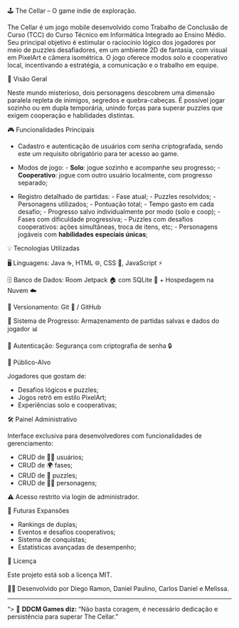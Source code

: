 🕹️ The Cellar – O game indie de exploração.

The Cellar é um jogo mobile desenvolvido como Trabalho de Conclusão de Curso (TCC) do Curso Técnico em Informática Integrado ao Ensino Médio. Seu principal objetivo é estimular o raciocínio lógico dos jogadores por meio de puzzles desafiadores, em um ambiente 2D de fantasia, com visual em PixelArt e câmera isométrica. O jogo oferece modos solo e cooperativo local, incentivando a estratégia, a comunicação e o trabalho em equipe.

📜 Visão Geral

Neste mundo misterioso, dois personagens descobrem uma dimensão paralela repleta de inimigos, segredos e quebra-cabeças. 
É possível jogar sozinho ou em dupla temporária, unindo forças para superar puzzles que exigem cooperação e habilidades distintas.

🎮 Funcionalidades Principais

- Cadastro e autenticação de usuários com senha criptografada, sendo este um requisito obrigatório para ter acesso ao game.

- Modos de jogo:
      - **Solo**: jogue sozinho e acompanhe seu progresso;
      - **Cooperativo**: jogue com outro usuário localmente, com progresso separado;
    
- Registro detalhado de partidas:
        - Fase atual;
        - Puzzles resolvidos;
        - Personagens utilizados;
        - Pontuação total;
        - Tempo gasto em cada desafio;
            - Progresso salvo individualmente por modo (solo e coop);
            - Fases com dificuldade progressiva;
            - Puzzles com desafios cooperativos: ações simultâneas, troca de itens, etc;
            - Personagens jogáveis com **habilidades especiais únicas**;

💡 Tecnologias Utilizadas

  🖥️ Linguagens: Java ☕, HTML 🌐, CSS 🎨, JavaScript ⚡

  🗄️ Banco de Dados: Room Jetpack 🏠 com SQLite 🧩 + Hospedagem na Nuvem ☁️

  🔁 Versionamento: Git 🔧 / GitHub 

  💾 Sistema de Progresso: Armazenamento de partidas salvas e dados do jogador 📊

  🔐 Autenticação: Segurança com criptografia de senha 🔒

 📲 Público-Alvo

Jogadores que gostam de:

  - Desafios lógicos e puzzles;
  - Jogos retrô em estilo PixelArt;
  - Experiências solo e cooperativas;

🛠️ Painel Administrativo

Interface exclusiva para desenvolvedores com funcionalidades de gerenciamento:

  - CRUD de 🧑‍💼 usuários;
  - CRUD de 🌍 fases;
  - CRUD de 🧩 puzzles;
  - CRUD de 🧙‍♂️ personagens;

⚠️ Acesso restrito via login de administrador.

🚀 Futuras Expansões

  - Rankings de duplas;
  - Eventos e desafios cooperativos;
  - Sistema de conquistas;
  - Estatísticas avançadas de desempenho;

📄 Licença

Este projeto está sob a licença MIT.

👨‍💻 Desenvolvido por Diego Ramon, Daniel Paulino, Carlos Daniel e Melissa.

---------------

<ddcm> “> 🧠 **DDCM Games diz:** “Não basta coragem, é necessário dedicação e persistência para superar The Cellar.” </ddcm>


